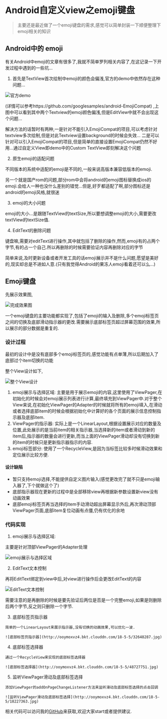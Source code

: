 # Android自定义view之emoji键盘

> 主要还是最近做了一个emoji键盘的需求,感觉可以简单封装一下顺便整理下emoji相关的知识

## Android中的 emoji

有关Android中emoji的文章有很多了,我就不简单罗列相关内容了,在这记录一下开发过程中遇到的一些坑...

1. 首先是TextView首次绘制中emoji的颜色会偏浅,官方的demo中依然存在这种问题...

  ![官方demo](http://ooymoxvz4.bkt.clouddn.com/18-5-5/6609105.jpg)

  (详情可以参考https://github.com/googlesamples/android-EmojiCompat) ,上图中可以看到其中两个Textview的emoji颜色偏浅,但是EditView中就不会出现这个问题...

  解决方法的话暂时有两种,一是针对不能引入EmojiCompat的项目,可以考虑针对textview多次绘制,但是对此Textview设置background的时候会失效...
  二是可以针对可以引入EmojiCompat的项目,但是简单的直接设置EmojiCompat仍然不好用...通过自定义View即demo中的Custom TextView即刻解决这个问题

2. 原生emoji的适配问题

  不同版本的系统中适配的emoji是不同的,一般来说高版本兼容低版本的emoji.

  另一个就是国产rom的问题,部分rom中会将android的emoji图标替换成ios的emoji.会给人一种也没什么差别的错觉...但是,好歹都适配了啊,部分图标还是android的emoji风格,就很迷

3. emoji的大小问题

  emoji的大小...是跟随TextView的textSize,所以要想调整emoji的大小,需要更改textView的textSize值.

4. EditText的删除问题

  键盘嘛,需要对editText进行操作,其中就包括了删除的操作,然而,emoji有的占两个字节,有的占一个自己.所以再删除的时候需要验证内容再删除对应的字节

简单来说,及时更新设备或者开发工具的话emoji展示并不是什么问题,愿望是美好的,现实却总是不进如人意.(只有我觉得Android的果冻人emoji看着还可以么...)

## Emoji键盘
先展示效果图,

![完成效果图](http://ooymoxvz4.bkt.clouddn.com/18-5-5/96101267.jpg)

一个emoji键盘的主要功能都实现了,包括了emoji的输入及删除,多个emoji标签页之间的切换及底部滑动指示器的更改.需要展示底部标签页超过屏幕范围的效果,所以展示的部分数据是重复的.

### 设计过程
  最初的设计中是没有底部多个emoji标签页的,感觉功能有点单薄,所以后期加入了底部过个item切换的功能

  整个View设计如下,

  ![整个View设计](http://ooymoxvz4.bkt.clouddn.com/18-5-4/47317517.jpg)

  1. emoji展示与选择区域: 主要是用于展示emoji的内容,这里使用了ViewPager,在初始化的时候会对emoji展示列表进行计算,最终填充到ViewPager中.对于整个View来说,在初始化ViewPager的Adapter的时候就将所有的emoji填入,在滑动或者选择底部item的时候会根据初始化中计算好的各个页面的展示信息控制指示器及底部item.
  2. ViewPager的指示器: 实际上是一个LinearLayout,根据设置展示对应的数量及位置,此处展示的是当前item的相关指示器,当选择新的item或者滑动到新的item后,指示器的数量会进行更新,而当上面的ViewPager滑动却没有切换到新的item的时候只是更新指示器指示的内容.
  3. emoji标签部分: 使用了一个RecycleView,是因为当标签比较多时候滑动效果和定位展示比较方便.

#### 设计缺陷
  * 暂只支持emoji选择,不能提供自定义图片输入(感觉更改完了就不只是emoji输入器了,下个就做这个了)
  * 底部指示器现在更新的过程中是全部移除view再根据新参数设置新view没有动画效果
  * 底部emoji标签页再当选择的item手动滑动超出屏幕显示外后,再次滑动顶部ViewPager页面,底部item复位动画有点僵,仍有优化的余地

### 代码实现
  1. emoji展示与选择区域:

  主要是针对顶部ViewPager的Adapter处理

  ![emoji展示与选择区域](http://ooymoxvz4.bkt.clouddn.com/18-5-5/55341826.jpg)

  2. EditText文本控制

  再将EditText绑定到view中后,对view进行操作后会更改EditText的内容

  ![EditText文本控制](http://ooymoxvz4.bkt.clouddn.com/18-5-5/245055.jpg)

  需要注意的是再删除的时候是要先验证后两位是否是一个完整emoji,如果是则删除后两个字节,反之则只删除一个字节.

  3. 底部标签页指示器

    简单的一个LinearLayout来展示指示器,没有切换的动画效果,可以优化一波.

    ![底部标签页指示器](http://ooymoxvz4.bkt.clouddn.com/18-5-5/32648287.jpg)

  4. 底部标签选择器

    通过一个RecycleView来实现的底部标签选择器

    ![底部标签选择器](http://ooymoxvz4.bkt.clouddn.com/18-5-5/48727751.jpg)

  5. 监听ViewPager滑动及底部标签选择

    添加ViewPager的addOnPageChangeListener方法来监听滑动及底部标签选择的点击回调

    ![监听ViewPager滑动及底部标签选择](http://ooymoxvz4.bkt.clouddn.com/18-5-5/18227363.jpg)

相关代码可以访问我的[GitHub](https://github.com/clwater/EmojiKeyboard)来获取,欢迎大家start或者提供建议.
